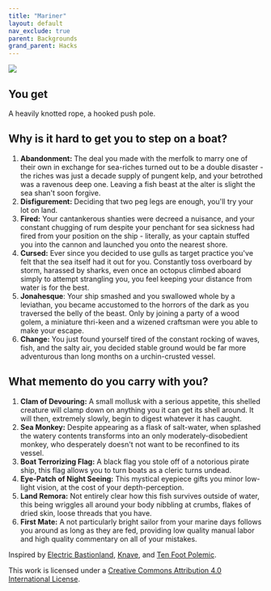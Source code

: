 ```yaml
---
title: "Mariner"
layout: default
nav_exclude: true
parent: Backgrounds
grand_parent: Hacks
---
```


![](https://aboleth-overlords.com/wp-content/uploads/2020/10/mariner.jpg)

## You get

A heavily knotted rope, a hooked push pole.

## Why is it hard to get you to step on a boat?

1. **Abandonment:** The deal you made with the merfolk to marry one of their own in exchange for sea-riches turned out to be a double disaster - the riches was just a decade supply of pungent kelp, and your betrothed was a ravenous deep one. Leaving a fish beast at the alter is slight the sea shan't soon forgive.
2. **Disfigurement:** Deciding that two peg legs are enough, you'll try your lot on land.
3. **Fired:** Your cantankerous shanties were decreed a nuisance, and your constant chugging of rum despite your penchant for sea sickness had fired from your position on the ship - literally, as your captain stuffed you into the cannon and launched you onto the nearest shore.
4. **Cursed:** Ever since you decided to use gulls as target practice you've felt that the sea itself had it out for you. Constantly toss overboard by storm, harassed by sharks, even once an octopus climbed aboard simply to attempt strangling you, you feel keeping your distance from water is for the best.
5. **Jonahesque**: Your ship smashed and you swallowed whole by a leviathan, you became accustomed to the horrors of the dark as you traversed the belly of the beast. Only by joining a party of a wood golem, a miniature thri-keen and a wizened craftsman were you able to make your escape.
6. **Change:** You just found yourself tired of the constant rocking of waves, fish, and the salty air, you decided stable ground would be far more adventurous than long months on a urchin-crusted vessel.

## What memento do you carry with you?

1. **Clam of Devouring:** A small mollusk with a serious appetite, this shelled creature will clamp down on anything you it can get its shell around. It will then, extremely slowly, begin to digest whatever it has caught.
2. **Sea Monkey:** Despite appearing as a flask of salt-water, when splashed the watery contents transforms into an only moderately-disobedient monkey, who desperately doesn't not want to be reconfined to its vessel.
3. **Boat Terrorizing Flag:** A black flag you stole off of a notorious pirate ship, this flag allows you to turn boats as a cleric turns undead.
4. **Eye-Patch of Night Seeing:** This mystical eyepiece gifts you minor low-light vision, at the cost of your depth-perception.
5. **Land Remora:** Not entirely clear how this fish survives outside of water, this being wriggles all around your body nibbling at crumbs, flakes of dried skin, loose threads that you have.
6. **First Mate:** A not particularly bright sailor from your marine days follows you around as long as they are fed, providing low quality manual labor and high quality commentary on all of your mistakes.

Inspired by [Electric Bastionland](https://chrismcdee.itch.io/electric-bastionland), [Knave](https://www.drivethrurpg.com/product/250888/Knave), and [Ten Foot Polemic](http://tenfootpolemic.blogspot.com/2014/01/200-failed-medieval-careers.html).

This work is licensed under a [Creative Commons Attribution 4.0 International License](http://creativecommons.org/licenses/by/4.0/).
